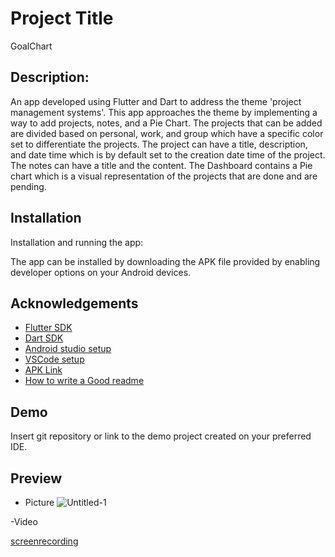 # Project Title

GoalChart

## Description:
An app developed using Flutter and Dart to address the theme 'project management systems'. 
This app approaches the theme by implementing a way to add projects, notes, and a Pie Chart. 
The projects that can be added are divided based on personal, work, and group which have a specific color set to differentiate the projects. 
The project can have a title, description, and date time which is by default set to the creation date time of the project. 
The notes can have a title and the content. 
The Dashboard contains a Pie chart which is a visual representation of the projects that are done and are pending.





## Installation

Installation and running the app:

The app can be installed by downloading the APK file provided by enabling developer options on your Android devices.

## Acknowledgements

 - [Flutter SDK](https://docs.flutter.dev/get-started/install)
 - [Dart SDK](https://dart.dev/get-dart)
 - [Android studio setup](https://developer.android.com/studio)
 - [VSCode setup](https://code.visualstudio.com/)
 - [APK Link](https://drive.google.com/file/d/1XdxP29XsZE1U0M7fKprZmMEZNeEzOFLa/view?usp=sharing)
 - [How to write a Good readme](https://bulldogjob.com/news/449-how-to-write-a-good-readme-for-your-github-project)


## Demo

Insert git repository or link to the demo project created on your preferred IDE.


## Preview
- Picture 
![Untitled-1](https://github.com/user-attachments/assets/f1fd06d5-7186-47a3-b3ad-e85b1b7c5d66)

-Video 








[screenrecording](https://github.com/user-attachments/assets/2dd95b90-419a-4061-9339-31419da1e569)
